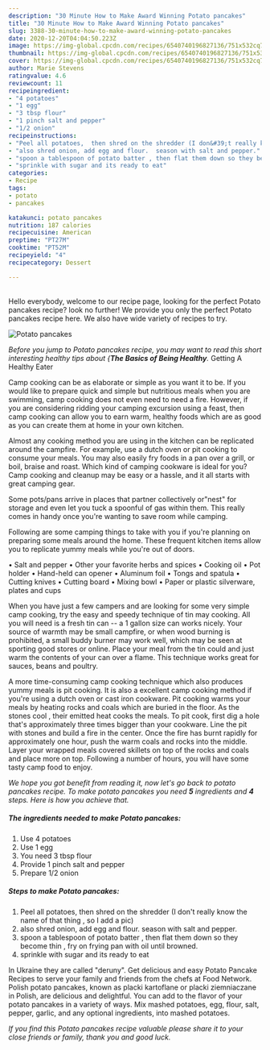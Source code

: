 ```yaml
---
description: "30 Minute How to Make Award Winning Potato pancakes"
title: "30 Minute How to Make Award Winning Potato pancakes"
slug: 3388-30-minute-how-to-make-award-winning-potato-pancakes
date: 2020-12-20T04:04:50.223Z
image: https://img-global.cpcdn.com/recipes/6540740196827136/751x532cq70/potato-pancakes-recipe-main-photo.jpg
thumbnail: https://img-global.cpcdn.com/recipes/6540740196827136/751x532cq70/potato-pancakes-recipe-main-photo.jpg
cover: https://img-global.cpcdn.com/recipes/6540740196827136/751x532cq70/potato-pancakes-recipe-main-photo.jpg
author: Marie Stevens
ratingvalue: 4.6
reviewcount: 11
recipeingredient:
- "4 potatoes"
- "1 egg"
- "3 tbsp flour"
- "1 pinch salt and pepper"
- "1/2 onion"
recipeinstructions:
- "Peel all potatoes,  then shred on the shredder (I don&#39;t really know the name of that thing , so I add a pic)"
- "also shred onion, add egg and flour.  season with salt and pepper."
- "spoon a tablespoon of potato batter , then flat them down so they become thin ,  fry on frying pan with oil until browned."
- "sprinkle with sugar and its ready to eat"
categories:
- Recipe
tags:
- potato
- pancakes

katakunci: potato pancakes 
nutrition: 187 calories
recipecuisine: American
preptime: "PT27M"
cooktime: "PT52M"
recipeyield: "4"
recipecategory: Dessert

---
```

<br>
Hello everybody, welcome to our recipe page, looking for the perfect Potato pancakes recipe? look no further! We provide you only the perfect Potato pancakes recipe here. We also have wide variety of recipes to try.
<br>


![Potato pancakes](https://img-global.cpcdn.com/recipes/6540740196827136/751x532cq70/potato-pancakes-recipe-main-photo.jpg)

<i>Before you jump to Potato pancakes recipe, you may want to read this short interesting healthy tips about {<strong>The Basics of Being Healthy</strong>.</i>
Getting A Healthy Eater

    
Camp cooking can be as elaborate or simple as you want it to be. If you would like to prepare quick and simple but nutritious meals when you are swimming, camp cooking does not even need to need a fire. However, if you are considering ridding your camping excursion using a feast, then camp cooking can allow you to earn warm, healthy foods which are as good as you can create them at home in your own kitchen.

 Almost any cooking method you are using in the kitchen can be replicated around the campfire. For example, use a dutch oven or pit cooking to consume your meals. You may also easily fry foods in a pan over a grill, or boil, braise and roast. Which kind of camping cookware is ideal for you? Camp cooking and cleanup may be easy or a hassle, and it all starts with great camping gear.

Some pots/pans arrive in places that partner collectively or"nest" for storage and even let you tuck a spoonful of gas within them. This really comes in handy once you're wanting to save room while camping.

Following are some camping things to take with you if you're planning on preparing some meals around the home. These frequent kitchen items allow you to replicate yummy meals while you're out of doors.

• Salt and pepper
• Other your favorite herbs and spices
• Cooking oil
• Pot holder
• Hand-held can opener
• Aluminum foil
• Tongs and spatula
• Cutting knives
• Cutting board
• Mixing bowl
• Paper or plastic silverware, plates and cups

When you have just a few campers and are looking for some very simple camp cooking, try the easy and speedy technique of tin may cooking. All you will need is a fresh tin can -- a 1 gallon size can works nicely. Your source of warmth may be small campfire, or when wood burning is prohibited, a small buddy burner may work well, which may be seen at sporting good stores or online. Place your meal from the tin could and just warm the contents of your can over a flame.  This technique works great for sauces, beans and poultry.

A more time-consuming camp cooking technique which also produces yummy meals is pit cooking.  It is also a excellent camp cooking method if you're using a dutch oven or cast iron cookware. Pit cooking warms your meals by heating rocks and coals which are buried in the floor. As the stones cool , their emitted heat cooks the meals. To pit cook, first dig a hole that's approximately three times bigger than your cookware. Line the pit with stones and build a fire in the center. Once the fire has burnt rapidly for approximately one hour, push the warm coals and rocks into the middle. Layer your wrapped meals covered skillets on top of the rocks and coals and place more on top. Following a number of hours, you will have some tasty camp food to enjoy.


<i>We hope you got benefit from reading it, now let's go back to potato pancakes recipe. To make potato pancakes you need <strong>5</strong> ingredients and <strong>4</strong> steps. Here is how you achieve that.
</i>

##### The ingredients needed to make Potato pancakes:

1. Use 4 potatoes
1. Use 1 egg
1. You need 3 tbsp flour
1. Provide 1 pinch salt and pepper
1. Prepare 1/2 onion


##### Steps to make Potato pancakes:

1. Peel all potatoes,  then shred on the shredder (I don&#39;t really know the name of that thing , so I add a pic)
1. also shred onion, add egg and flour.  season with salt and pepper.
1. spoon a tablespoon of potato batter , then flat them down so they become thin ,  fry on frying pan with oil until browned.
1. sprinkle with sugar and its ready to eat


In Ukraine they are called &#34;deruny&#34;. Get delicious and easy Potato Pancake Recipes to serve your family and friends from the chefs at Food Network. Polish potato pancakes, known as placki kartoflane or placki ziemniaczane in Polish, are delicious and delightful. You can add to the flavor of your potato pancakes in a variety of ways. Mix mashed potatoes, egg, flour, salt, pepper, garlic, and any optional ingredients, into mashed potatoes. 

<i>If you find this Potato pancakes recipe valuable please share it to your close friends or family, thank you and good luck.</i>
